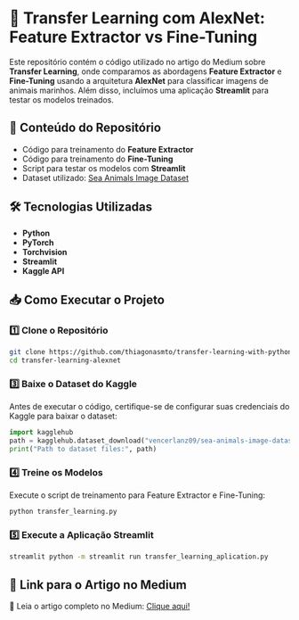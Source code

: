 # 🚀 Transfer Learning com AlexNet: Feature Extractor vs Fine-Tuning

Este repositório contém o código utilizado no artigo do Medium sobre **Transfer Learning**, onde comparamos as abordagens **Feature Extractor** e **Fine-Tuning** usando a arquitetura **AlexNet** para classificar imagens de animais marinhos. Além disso, incluímos uma aplicação **Streamlit** para testar os modelos treinados.

## 📌 Conteúdo do Repositório

- Código para treinamento do **Feature Extractor**
- Código para treinamento do **Fine-Tuning**
- Script para testar os modelos com **Streamlit**
- Dataset utilizado: [Sea Animals Image Dataset](https://www.kaggle.com/datasets/vencerlanz09/sea-animals-image-dataste)

## 🛠️ Tecnologias Utilizadas

- **Python**
- **PyTorch**
- **Torchvision**
- **Streamlit**
- **Kaggle API**

## 📥 Como Executar o Projeto

### 1️⃣ Clone o Repositório

```bash
git clone https://github.com/thiagonasmto/transfer-learning-with-python.git
cd transfer-learning-alexnet
```

### 3️⃣ Baixe o Dataset do Kaggle

Antes de executar o código, certifique-se de configurar suas credenciais do Kaggle para baixar o dataset:

```python
import kagglehub
path = kagglehub.dataset_download("vencerlanz09/sea-animals-image-dataste")
print("Path to dataset files:", path)
```

### 4️⃣ Treine os Modelos

Execute o script de treinamento para Feature Extractor e Fine-Tuning:

```bash
python transfer_learning.py
```

### 5️⃣ Execute a Aplicação Streamlit

```bash
streamlit python -m streamlit run transfer_learning_aplication.py
```

## 🔗 Link para o Artigo no Medium

📖 Leia o artigo completo no Medium: [Clique aqui!](https://www.kaggle.com/datasets/vencerlanz09/sea-animals-image-dataste)
